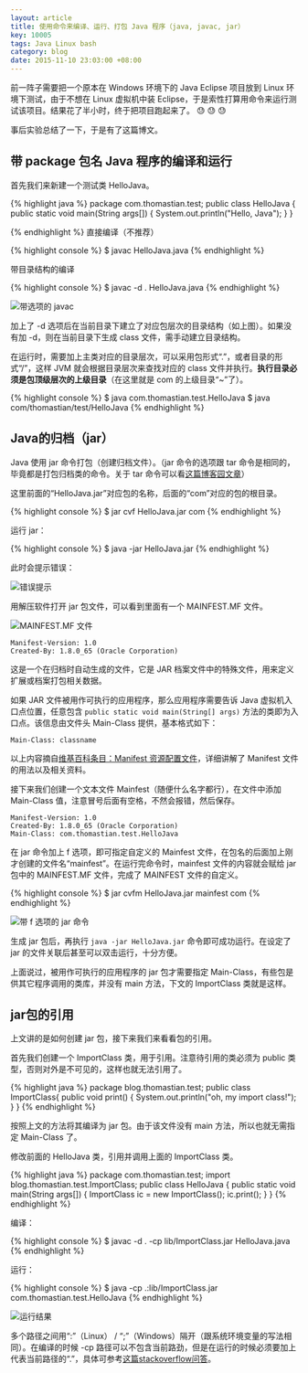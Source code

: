 ```yaml
---
layout: article
title: 使用命令来编译、运行、打包 Java 程序（java, javac, jar）
key: 10005
tags: Java Linux bash
category: blog
date: 2015-11-10 23:03:00 +08:00
---
```


前一阵子需要把一个原本在 Windows 环境下的 Java Eclipse 项目放到 Linux 环境下测试，由于不想在 Linux 虚拟机中装 Eclipse，于是索性打算用命令来运行测试该项目。结果花了半小时，终于把项目跑起来了。 :sweat: :sweat: :sweat:
<!--more-->

事后实验总结了一下，于是有了这篇博文。

## 带 package 包名 Java 程序的编译和运行

首先我们来新建一个测试类 HelloJava。

{% highlight java %}
package com.thomastian.test;
public class HelloJava
{
    public static void main(String args[])
    {
        System.out.println("Hello, Java");
    }
}

{% endhighlight %}
直接编译（不推荐）

{% highlight console %}
$ javac HelloJava.java
{% endhighlight %}

带目录结构的编译

{% highlight console %}
$ javac -d . HelloJava.java
{% endhighlight %}

![带选项的 javac](https://ww2.sinaimg.cn/large/73bd9e13jw1exx0q5nnytj207402dt8m.jpg)

加上了 -d 选项后在当前目录下建立了对应包层次的目录结构（如上图）。如果没有加 -d，则在当前目录下生成 class 文件，需手动建立目录结构。

在运行时，需要加上主类对应的目录层次，可以采用包形式“.”，或者目录的形式“/”，这样 JVM 就会根据目录层次来查找对应的 class 文件并执行。**执行目录必须是包顶级层次的上级目录**（在这里就是 com 的上级目录“~”了）。

{% highlight console %}
$ java com.thomastian.test.HelloJava
$ java com/thomastian/test/HelloJava
{% endhighlight %}

## Java的归档（jar）

Java 使用 jar 命令打包（创建归档文件）。（jar 命令的选项跟 tar 命令是相同的，毕竟都是打包归档类的命令。关于 tar 命令可以看[这篇博客园文章](http://www.cnblogs.com/kitian616/p/4522456.html)）

这里前面的“HelloJava.jar”对应包的名称，后面的“com”对应的包的根目录。

{% highlight console %}
$ jar cvf HelloJava.jar com
{% endhighlight %}

运行 jar：

{% highlight console %}
$ java -jar HelloJava.jar
{% endhighlight %}

此时会提示错误：

![错误提示](https://ww1.sinaimg.cn/large/73bd9e13jw1exwbudlmsoj20bn014q2t.jpg)

用解压软件打开 jar 包文件，可以看到里面有一个 MAINFEST.MF 文件。

![MAINFEST.MF 文件](https://ww3.sinaimg.cn/large/73bd9e13jw1exwbx4yt7jj20cy02hjr9.jpg)

    Manifest-Version: 1.0
    Created-By: 1.8.0_65 (Oracle Corporation)

这是一个在归档时自动生成的文件，它是 JAR 档案文件中的特殊文件，用来定义扩展或档案打包相关数据。

如果 JAR 文件被用作可执行的应用程序，那么应用程序需要告诉 Java 虚拟机入口点位置，任意包含 `public static void main(String[] args)` 方法的类即为入口点。该信息由文件头 Main-Class 提供，基本格式如下：

    Main-Class: classname

以上内容摘自[维基百科条目：Manifest 资源配置文件](https://zh.wikipedia.org/wiki/Manifest%E8%B5%84%E6%BA%90%E9%85%8D%E7%BD%AE%E6%96%87%E4%BB%B6)，详细讲解了 Manifest 文件的用法以及相关资料。

接下来我们创建一个文本文件 Mainfest（随便什么名字都行），在文件中添加 Main-Class 值，注意冒号后面有空格，不然会报错，然后保存。

    Manifest-Version: 1.0
    Created-By: 1.8.0_65 (Oracle Corporation)
    Main-Class: com.thomastian.test.HelloJava

在 jar 命令加上 f 选项，即可指定自定义的 Mainfest 文件，在包名的后面加上刚才创建的文件名“mainfest”。在运行完命令时，mainfest 文件的内容就会赋给 jar 包中的 MAINFEST.MF 文件，完成了 MAINFEST 文件的自定义。

{% highlight console %}
$ jar cvfm HelloJava.jar mainfest com
{% endhighlight %}

![带 f 选项的 jar 命令](https://ww2.sinaimg.cn/large/73bd9e13jw1exwbuehk88j20km05j754.jpg)

生成 jar 包后，再执行 `java -jar HelloJava.jar` 命令即可成功运行。在设定了 jar 的文件关联后甚至可以双击运行，十分方便。

上面说过，被用作可执行的应用程序的 jar 包才需要指定 Main-Class，有些包是供其它程序调用的类库，并没有 main 方法，下文的 ImportClass 类就是这样。

## jar包的引用

上文讲的是如何创建 jar 包，接下来我们来看看包的引用。

首先我们创建一个 ImportClass 类，用于引用。注意待引用的类必须为 public 类型，否则对外是不可见的，这样也就无法引用了。

{% highlight java %}
package blog.thomastian.test;
public class ImportClass{
    public void print()
    {
        System.out.println("oh, my import class!");
    }
}
{% endhighlight %}

按照上文的方法将其编译为 jar 包。由于该文件没有 main 方法，所以也就无需指定 Main-Class 了。

修改前面的 HelloJava 类，引用并调用上面的 ImportClass 类。

{% highlight java %}
package com.thomastian.test;
import blog.thomastian.test.ImportClass;
public class HelloJava
{
    public static void main(String args[])
    {
        ImportClass ic = new ImportClass();
        ic.print();
    }
}
{% endhighlight %}

编译：

{% highlight console %}
$ javac -d . -cp lib/ImportClass.jar  HelloJava.java
{% endhighlight %}

运行：

{% highlight console %}
$ java -cp .:lib/ImportClass.jar com.thomastian.test.HelloJava
{% endhighlight %}

![运行结果](https://ww1.sinaimg.cn/large/73bd9e13jw1exwbufbia7j20eg012t8k.jpg)

多个路径之间用“:”（Linux） / “;”（Windows）隔开（跟系统环境变量的写法相同）。在编译的时候 -cp 路径可以不包含当前路劲，但是在运行的时候必须要加上代表当前路径的“.”，具体可参考[这篇stackoverflow问答](https://stackoverflow.com/questions/11459664/how-to-add-multiple-jar-files-in-classpath-in-linux?newreg=4df9dca55f4a4557a705a3fd90625f28)。